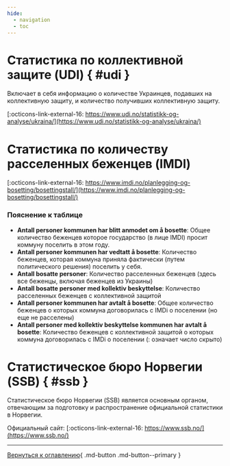 ```yaml
---
hide:
  - navigation
  - toc
---
```

# Статистика по коллективной защите (UDI) { #udi }
Включает в себя информацию о количестве Украинцев, подавших на коллективную защиту, и количество получивших коллективную защиту.

[:octicons-link-external-16: https://www.udi.no/statistikk-og-analyse/ukraina/](https://www.udi.no/statistikk-og-analyse/ukraina/)

# Статистика по количеству расселенных беженцев (IMDI)

[:octicons-link-external-16: https://www.imdi.no/planlegging-og-bosetting/bosettingstall/](https://www.imdi.no/planlegging-og-bosetting/bosettingstall/)

### Пояснение к таблице
- __Antall personer kommunen har blitt anmodet om å bosette__: Общее количество беженцев которое государство (в лице IMDI) просит коммуну поселить в этом году.
- __Antall personer kommunen har vedtatt å bosette__: Количество беженцев, которая коммуна приняла фактически (путем политического решения) поселить у себя.
- __Antall bosatte personer__: Количество расселенных беженцев (здесь все беженцы, включая беженцев из Украины)
- __Antall bosatte personer med kollektiv beskyttelse__: Количество расселенных беженцев с коллективной защитой
- __Antall personer kommunen har avtalt å bosette__: Общее количество беженцев о которых коммуна договорилась с IMDi о поселении (но еще не расселены)
- __Antall personer med kollektiv beskyttelse kommunen har avtalt å bosette__: Количество беженцев с коллективной защитой о которых коммуна договорилась с IMDi о поселении (: означает число скрыто)

# Статистическое бюро Норвегии (SSB) { #ssb }
Статистическое бюро Норвегии (SSB) является основным органом, отвечающим за подготовку и распространение официальной статистики в Норвегии.

Официальный сайт: [:octicons-link-external-16: https://www.ssb.no/](https://www.ssb.no/)

---

[Вернуться к оглавлению](index.md){ .md-button .md-button--primary }